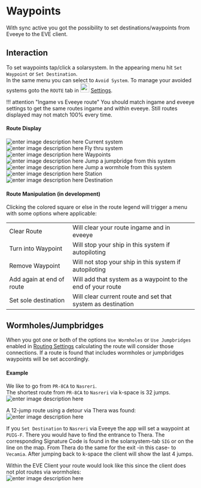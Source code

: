 
# Waypoints
With sync active you got the possibility to set destinations/waypoints from Eveeye to the EVE client. 

## Interaction
To set waypoints tap/click a solarsystem. In the appearing menu hit `Set Waypoint` or `Set Destination`.<br>
In the same menu you can select to `Avoid System`. To manage your avoided systems goto the `ROUTE` tab in <img src="https://raw.githubusercontent.com/Risingson/eedocs/master/docs/images/Settings-100_off.png" width="24" height="24" > [Settings](https://eveeye.readthedocs.io/en/latest/ui/settings/#Route).

!!! attention "Ingame vs Eveeye route"
    You should match ingame and eveeye settings to get the same routes ingame and within eveeye. Still routes displayed may not match 100% every time.
    
#### Route Display
![enter image description here](https://raw.githubusercontent.com/Risingson/eedocs/master/docs/images/route/rou_start.png) Current system<br>
![enter image description here](https://raw.githubusercontent.com/Risingson/eedocs/master/docs/images/route/rou_thru.png) Fly thru system<br>
![enter image description here](https://raw.githubusercontent.com/Risingson/eedocs/master/docs/images/route/rou_wp.png) Waypoints<br>
![enter image description here](https://raw.githubusercontent.com/Risingson/eedocs/master/docs/images/route/rou_jb.png) Jump a jumpbridge from this system<br>
![enter image description here](https://raw.githubusercontent.com/Risingson/eedocs/master/docs/images/route/rou_wh.png) Jump a wormhole from this system<br>
![enter image description here](https://raw.githubusercontent.com/Risingson/eedocs/master/docs/images/route/rou_sta.png) Station<br>
![enter image description here](https://raw.githubusercontent.com/Risingson/eedocs/master/docs/images/route/rou_end.png) Destination<br>


#### Route Manipulation (in development)
Clicking the colored square or else in the route legend will trigger a menu with some options where applicable:

 
|  |  |
|--|--|
| Clear Route | Will clear your route ingame and in eveeye |
| Turn into Waypoint | Will stop your ship in this system if autopiloting |
| Remove Waypoint | Will not stop your ship in this system if autopiloting |
| Add again at end of route | Will add that system as a waypoint to the end of your route |
| Set sole destination | Will clear current route and set that system as destination |

## Wormholes/Jumpbridges
When you got one or both of the options `Use Wormholes` or `Use Jumpbridges` enabled in [Routing Settings](https://eveeye.readthedocs.io/en/latest/ui/settings/#Route) calculating the route will consider those connections. If a route is found that includes wormholes or jumpbridges waypoints will be set accordingly.

#### Example
We like to go from `PR-8CA` to `Nasreri`.<br>
The shortest route from `PR-8CA` to `Nasreri` via k-space is 32 jumps.<br> ![enter image description here](https://raw.githubusercontent.com/Risingson/eedocs/master/docs/images/route/Wormhole_routing_00.png)

A 12-jump route using a detour via Thera was found:<br>![enter image description here](https://raw.githubusercontent.com/Risingson/eedocs/master/docs/images/route/Wormhole_routing_0.png)

If you `Set Destination` to `Nasreri` via Eveeye the app will set a waypoint at `PUIG-F`. There you would have to find the entrance to Thera. The corresponding Signature Code is found in the solarsystem-tab `SIG` or on the line on the map. From Thera do the same for the exit -in this case- to `Vecamia`. After jumping back to k-space the client will show the last 4 jumps.<br>

Within the EVE Client your route would look like this since the client does not plot routes via wormholes:<br>![enter image description here](https://raw.githubusercontent.com/Risingson/eedocs/master/docs/images/route/Wormhole_routing_03.png)
<!--stackedit_data:
eyJoaXN0b3J5IjpbMTQwMjc5MTEyNCw3NTI0MjczMTAsLTE3Mj
E0ODI3NTgsNjM4Nzk2NDc2LDEwMDIzOTY2NTUsLTg5MTcyMjQ0
OSwtNTI0NzEzODM4LC00NDE3MjI1MzYsLTE4MDU1ODY0NTVdfQ
==
-->
